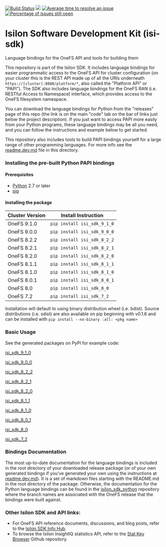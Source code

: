 [![Build Status](https://travis-ci.org/Isilon/isilon_sdk.svg?branch=master)](https://travis-ci.org/Isilon/isilon_sdk)
[![](http://issuestats.com/github/isilon/isilon_sdk/badge/pr?style=flat-square)](http://issuestats.com/github/isilon/isilon_sdk)
[![Average time to resolve an issue](http://isitmaintained.com/badge/resolution/isilon/isilon_sdk.svg)](http://isitmaintained.com/project/isilon/isilon_sdk "Average time to resolve an issue")
[![Percentage of issues still open](http://isitmaintained.com/badge/open/isilon/isilon_sdk.svg)](http://isitmaintained.com/project/isilon/isilon_sdk "Percentage of issues still open")


# Isilon Software Development Kit (isi-sdk)
Language bindings for the OneFS API and tools for building them

This repository is part of the Isilon SDK.  It includes language bindings for easier programmatic access to the OneFS API for cluster configuration (on your cluster this is the REST API made up of all the URIs underneath `https://[cluster]:8080/platform/*`, also called the "Platform API" or "PAPI"). The SDK also includes language bindings for the OneFS RAN (i.e. RESTful Access to Namespace) interface, which provides access to the OneFS filesystem namespace.

You can download the language bindings for Python from the "releases" page of this repo (the link is on the main "code" tab on the bar of links just below the project description). If you just want to access PAPI more easily from your Python programs, these language bindings may be all you need, and you can follow the instructions and example below to get started.

This repository also includes tools to build PAPI bindings yourself for a large range of other programming languages. For more info see the [readme.dev.md](readme.dev.md) file in this directory.

### Installing the pre-built Python PAPI bindings

#### Prerequisites

* [Python](https://www.python.org/downloads/) 2.7 or later
* [pip](https://pip.pypa.io/en/stable/installing/)

#### Installing the package

| Cluster Version       | Install Instruction         |
|-----------------------|-----------------------------|
| OneFS 9.1.0           | `pip install isi_sdk_9_1_0` |
| OneFS 9.0.0           | `pip install isi_sdk_9_0_0` |
| OneFS 8.2.2           | `pip install isi_sdk_8_2_2` |
| OneFS 8.2.1           | `pip install isi_sdk_8_2_1` |
| OneFS 8.2.0           | `pip install isi_sdk_8_2_0` |
| OneFS 8.1.1           | `pip install isi_sdk_8_1_1` |
| OneFS 8.1.0           | `pip install isi_sdk_8_1_0` |
| OneFS 8.0.1           | `pip install isi_sdk_8_0_1` |
| OneFS 8.0             | `pip install isi_sdk_8_0`   |
| OneFS 7.2             | `pip install isi_sdk_7_2`   |

Installation will default to using binary distribution wheel (i.e. bdist). Source distributions (i.e. sdist) are also available on pip beginning with v0.1.6 and can be installed with `pip install --no-binary :all: <pkg name>`

### Basic Usage

See the generated packages on PyPI for example code:

[isi\_sdk\_9\_1\_0](https://pypi.org/project/isi-sdk-9-1-0)

[isi\_sdk\_9\_0\_0](https://pypi.org/project/isi-sdk-9-0-0)

[isi\_sdk\_8\_2\_2](https://pypi.org/project/isi-sdk-8-2-2)

[isi\_sdk\_8\_2\_1](https://pypi.org/project/isi-sdk-8-2-1)

[isi\_sdk\_8\_2\_0](https://pypi.org/project/isi-sdk-8-2-0)

[isi\_sdk\_8\_1\_1](https://pypi.org/pypi/isi-sdk-8-1-1)

[isi\_sdk\_8\_1\_0](https://pypi.org/pypi/isi-sdk-8-1-0)

[isi\_sdk\_8\_0\_1](https://pypi.org/pypi/isi-sdk-8-0-1)

[isi\_sdk\_8\_0](https://pypi.org/pypi/isi-sdk-8-0)

[isi\_sdk\_7\_2](https://pypi.org/pypi/isi-sdk-7-2)

### Bindings Documentation

The most up-to-date documentation for the language bindings is included in the root directory of your downloaded release package (or of your own generated bindings if you've generated your own using the instructions at [readme.dev.md](readme.dev.md)). It is a set of markdown files starting with the README.md in the root directory of the package. Otherwise, the documentation for the Python language bindings can be found in the [isilon_sdk_python](https://github.com/Isilon/isilon_sdk_python) repository where the branch names are associated with the OneFS release that the bindings were built against.

### Other Isilon SDK and API links:

* For OneFS API reference documents, discussions, and blog posts, refer to the [Isilon SDK Info Hub](https://community.emc.com/docs/DOC-48273).
* To browse the Isilon InsightIQ statistics API, refer to the [Stat Key Browser](https://github.com/isilon/isilon_stat_browser.git) Github repository.
